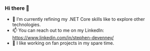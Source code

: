 ### Hi there 👋

- 🌱 I’m currently refining my .NET Core skills like to explore other technologies.
- 📫 You can reach out to me on my LinkedIn: https://www.linkedin.com/in/stephen-devenney/
- :crocodile: I like working on fan projects in my spare time.
